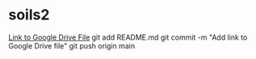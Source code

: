# soils2

[Link to Google Drive File]([https://drive.google.com/file/d/your_file_id/view?usp=sharing](https://drive.google.com/file/d/1ZQdJE89PXYdf90tMBnWSMz58byPj20CU/view?usp=sharing))
git add README.md
git commit -m "Add link to Google Drive file"
git push origin main
